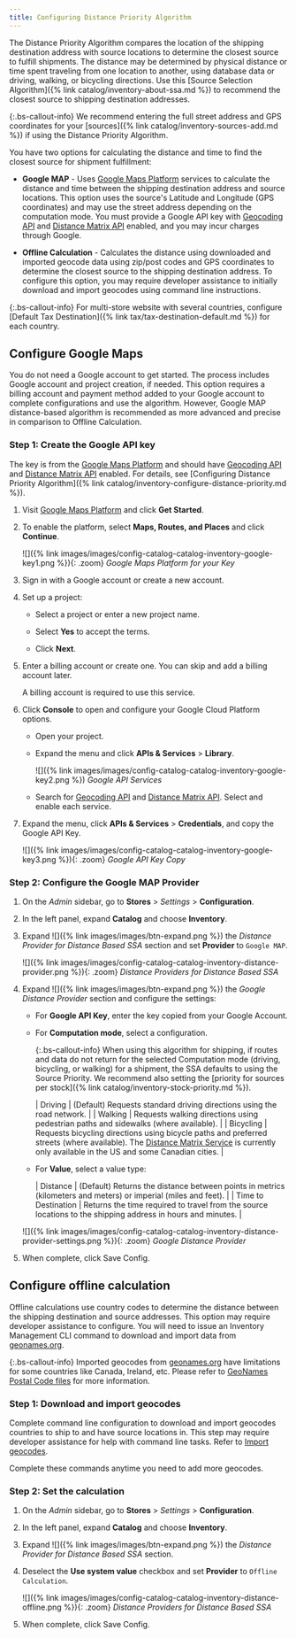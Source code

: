 ```yaml
---
title: Configuring Distance Priority Algorithm
---
```


The Distance Priority Algorithm compares the location of the shipping destination address with source locations to determine the closest source to fulfill shipments. The distance may be determined by physical distance or time spent traveling from one location to another, using database data or driving, walking, or bicycling directions. Use this [Source Selection Algorithm]({% link catalog/inventory-about-ssa.md %}) to recommend the closest source to shipping destination addresses.

{:.bs-callout-info}
We recommend entering the full street address and GPS coordinates for your [sources]({% link catalog/inventory-sources-add.md %}) if using the Distance Priority Algorithm.

You have two options for calculating the distance and time to find the closest source for shipment fulfillment:

- **Google MAP** - Uses [Google Maps Platform][1] services to calculate the distance and time between the shipping destination address and source locations. This option uses the source's Latitude and Longitude (GPS coordinates) and may use the street address depending on the computation mode. You must provide a Google API key with [Geocoding API][2] and [Distance Matrix API][3] enabled, and you may incur charges through Google.

- **Offline Calculation** - Calculates the distance using downloaded and imported geocode data using zip/post codes and GPS coordinates to determine the closest source to the shipping destination address. To configure this option, you may require developer assistance to initially download and import geocodes using command line instructions.

{:.bs-callout-info}
For multi-store website with several countries, configure [Default Tax Destination]({% link tax/tax-destination-default.md %}) for each country.

## Configure Google Maps

You do not need a Google account to get started. The process includes Google account and project creation, if needed. This option requires a billing account and payment method added to your Google account to complete configurations and use the algorithm.
However, Google MAP distance-based algorithm is recommended as more advanced and precise in comparison to Offline Calculation.

### Step 1: Create the Google API key

The key is from the [Google Maps Platform][1] and should have [Geocoding API][2] and [Distance Matrix API][3] enabled. For details, see [Configuring Distance Priority Algorithm]({% link catalog/inventory-configure-distance-priority.md %}).

1. Visit [Google Maps Platform][1] and click **Get Started**.

1. To enable the platform, select **Maps, Routes, and Places** and click **Continue**.

    ![]({% link images/images/config-catalog-catalog-inventory-google-key1.png %}){: .zoom}
    _Google Maps Platform for your Key_

1. Sign in with a Google account or create a new account.

1. Set up a project:

   - Select a project or enter a new project name.

   - Select **Yes** to accept the terms.

   - Click **Next**.

1. Enter a billing account or create one. You can skip and add a billing account later.

    A billing account is required to use this service.

1. Click **Console** to open and configure your Google Cloud Platform options.

   - Open your project.

   - Expand the menu and click **APIs & Services** > **Library**.

      ![]({% link images/images/config-catalog-catalog-inventory-google-key2.png %})
      _Google API Services_

   - Search for [Geocoding API][2] and [Distance Matrix API][3]. Select and enable each service.

1. Expand the menu, click **APIs & Services** > **Credentials**, and copy the Google API Key.

    ![]({% link images/images/config-catalog-catalog-inventory-google-key3.png %}){: .zoom}
    _Google API Key Copy_

### Step 2: Configure the Google MAP Provider

1. On the _Admin_ sidebar, go to **Stores** > _Settings_ > **Configuration**.

1. In the left panel, expand **Catalog** and choose **Inventory**.

1. Expand ![]({% link images/images/btn-expand.png %}) the _Distance Provider for Distance Based SSA_ section and set **Provider** to `Google MAP`.

    ![]({% link images/images/config-catalog-catalog-inventory-distance-provider.png %}){: .zoom}
    _Distance Providers for Distance Based SSA_

1. Expand ![]({% link images/images/btn-expand.png %}) the _Google Distance Provider_ section and configure the settings:

   - For **Google API Key**, enter the key copied from your Google Account.

   - For **Computation mode**, select a configuration.

      {:.bs-callout-info}
      When using this algorithm for shipping, if routes and data do not return for the selected Computation mode (driving, bicycling, or walking) for a shipment, the SSA defaults to using the Source Priority. We recommend also setting the [priority for sources per stock]({% link catalog/inventory-stock-priority.md %}).

      | Driving | (Default) Requests standard driving directions using the road network. |
      | Walking | Requests walking directions using pedestrian paths and sidewalks (where available). |
      | Bicycling | Requests bicycling directions using bicycle paths and preferred streets (where available). The [Distance Matrix Service][4] is currently only available in the US and some Canadian cities. |

   - For **Value**, select a value type:

      | Distance | (Default) Returns the distance between points in metrics (kilometers and meters) or imperial (miles and feet). |
      | Time to Destination | Returns the time required to travel from the source locations to the shipping address in hours and minutes. |

    ![]({% link images/images/config-catalog-catalog-inventory-distance-provider-settings.png %}){: .zoom}
    _Google Distance Provider_

1. When complete, click <span class="btn">Save Config</span>.

## Configure offline calculation

Offline calculations use country codes to determine the distance between the shipping destination and source addresses. This option may require developer assistance to configure. You will need to issue an Inventory Management CLI command to download and import data from [geonames.org][5].

{:.bs-callout-info}
Imported geocodes from [geonames.org][5] have limitations for some countries like Canada, Ireland, etc. Please refer to [GeoNames Postal Code files][7] for more information.

### Step 1: Download and import geocodes

Complete command line configuration to download and import geocodes countries to ship to and have source locations in. This step may require developer assistance for help with command line tasks. Refer to [Import geocodes][6].

Complete these commands anytime you need to add more geocodes.

### Step 2: Set the calculation

1. On the _Admin_ sidebar, go to **Stores** > _Settings_ > **Configuration**.

1. In the left panel, expand **Catalog** and choose **Inventory**.

1. Expand ![]({% link images/images/btn-expand.png %}) the _Distance Provider for Distance Based SSA_ section.

1. Deselect the **Use system value** checkbox and set **Provider** to `Offline Calculation`.

    ![]({% link images/images/config-catalog-catalog-inventory-distance-offline.png %}){: .zoom}
    _Distance Providers for Distance Based SSA_

1. When complete, click <span class="btn">Save Config</span>.

[1]: https://cloud.google.com/maps-platform/
[2]: https://developers.google.com/maps/documentation/geocoding/start
[3]: https://developers.google.com/maps/documentation/distance-matrix/start
[4]: https://developers.google.com/maps/documentation/javascript/distancematrix#travel_modes
[5]: https://www.geonames.org/
[6]: https://devdocs.magento.com/guides/v2.4/inventory/inventory-cli-reference.html#import-geocodes
[7]: https://download.geonames.org/export/zip/readme.txt
